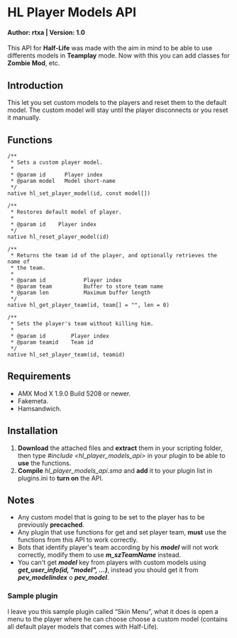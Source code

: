 # HL Player Models API
#### Author: rtxa | Version: 1.0

This API for __Half-Life__ was made with the aim in mind to be able to use differents models in __Teamplay__ mode. Now with this you can add classes for __Zombie Mod__, etc.

## Introduction
This let you set custom models to the players and reset them to the default model. The custom model will stay until the player disconnects or you reset it manually.

## Functions
```pawn
/**
 * Sets a custom player model.
 *
 * @param id      Player index
 * @param model   Model short-name
 */
native hl_set_player_model(id, const model[])

/**
 * Restores default model of player.
 *
 * @param id	Player index
 */
native hl_reset_player_model(id)

/**
 * Returns the team id of the player, and optionally retrieves the name of
 * the team.
 *
 * @param id            Player index
 * @param team          Buffer to store team name
 * @param len           Maximum buffer length
 */
native hl_get_player_team(id, team[] = "", len = 0)

/**
 * Sets the player's team without killing him.
 *
 * @param id        Player index
 * @param teamid	Team id
 */
native hl_set_player_team(id, teamid)
```

## Requirements
- AMX Mod X 1.9.0 Build 5208 or newer.
- Fakemeta.
- Hamsandwich.

## Installation
1. __Download__ the attached files and __extract__ them in your scripting folder, then type *#include \<hl_player_models_api\>* in your plugin to be able to __use__ the functions.
2. __Compile__ *hl_player_models_api.sma* and __add__ it to your plugin list in plugins.ini to __turn on__ the API.

## Notes
- Any custom model that is going to be set to the player has to be previously __precached__.
- Any plugin that use functions for get and set player team, __must__ use the functions from this API to work correctly.
- Bots that identify player's team according by his *__model__* will not work correctly, modify them to use *__m_szTeamName__* instead.
- You can't get *__model__* key from players with custom models using *__get_user_info(id, "model", ...)__*, instead you should get it from *__pev_modelindex__* o *__pev_model__*.

### Sample plugin
I leave you this sample plugin called “Skin Menu”, what it does is open a menu to the player where he can choose choose a custom model (contains all default player models that comes with Half-Life).

